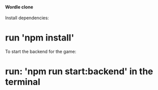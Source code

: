 #### Wordle clone

Install dependencies:

# run 'npm install'

To start the backend for the game:

# run: 'npm run start:backend' in the terminal
